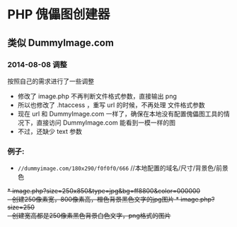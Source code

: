 # PHP 傀儡图创建器
## 类似 DummyImage.com


### 2014-08-08 调整

按照自己的需求进行了一些调整

- 修改了 image.php 不再判断文件格式参数，直接输出 png
- 所以也修改了 .htaccess ，重写 url 的时候，不再处理 文件格式参数
- 现在 url 和 DummyImage.com 一样了，确保在本地没有配置傀儡图工具的情况下，直接访问 DummyImage.com 能看到一模一样的图
- 不过，还缺少 text 参数


### 例子:

- `//dummyimage.com/180x290/f0f0f0/666` //本地配置的域名/尺寸/背景色/前景色

<s>
 * image.php?size=250x850&type=jpg&bg=ff8800&color=000000 <br>- 创建250像素宽，800像素高，橙色背景黑色文字的jpg图片
 * image.php?size=250 <br>- 创建宽高都是250像素黑色背景白色文字，png格式的图片
</s>